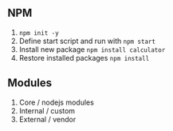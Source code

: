 ## NPM 
1. `npm init -y`
2. Define start script and run with `npm start`
3. Install new package `npm install calculator`
4. Restore installed packages `npm install`

## Modules
1. Core / nodejs modules
2. Internal / custom
3. External / vendor
